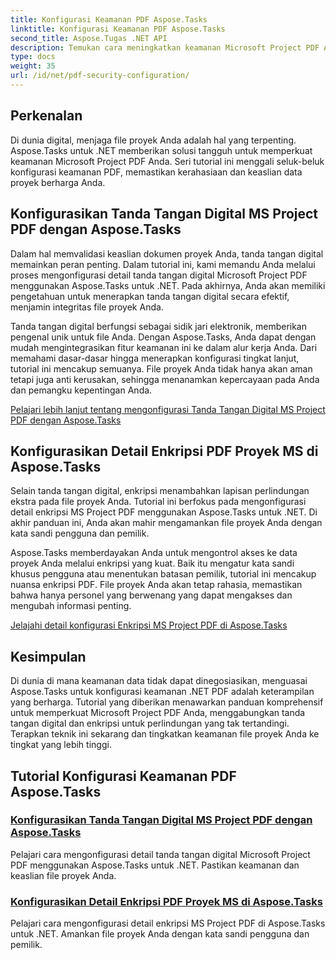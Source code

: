 ```yaml
---
title: Konfigurasi Keamanan PDF Aspose.Tasks
linktitle: Konfigurasi Keamanan PDF Aspose.Tasks
second_title: Aspose.Tugas .NET API
description: Temukan cara meningkatkan keamanan Microsoft Project PDF Anda menggunakan Aspose.Tasks untuk .NET. Pelajari tanda tangan digital dan teknik enkripsi.
type: docs
weight: 35
url: /id/net/pdf-security-configuration/
---
```

## Perkenalan

Di dunia digital, menjaga file proyek Anda adalah hal yang terpenting. Aspose.Tasks untuk .NET memberikan solusi tangguh untuk memperkuat keamanan Microsoft Project PDF Anda. Seri tutorial ini menggali seluk-beluk konfigurasi keamanan PDF, memastikan kerahasiaan dan keaslian data proyek berharga Anda.

## Konfigurasikan Tanda Tangan Digital MS Project PDF dengan Aspose.Tasks

Dalam hal memvalidasi keaslian dokumen proyek Anda, tanda tangan digital memainkan peran penting. Dalam tutorial ini, kami memandu Anda melalui proses mengonfigurasi detail tanda tangan digital Microsoft Project PDF menggunakan Aspose.Tasks untuk .NET. Pada akhirnya, Anda akan memiliki pengetahuan untuk menerapkan tanda tangan digital secara efektif, menjamin integritas file proyek Anda.

Tanda tangan digital berfungsi sebagai sidik jari elektronik, memberikan pengenal unik untuk file Anda. Dengan Aspose.Tasks, Anda dapat dengan mudah mengintegrasikan fitur keamanan ini ke dalam alur kerja Anda. Dari memahami dasar-dasar hingga menerapkan konfigurasi tingkat lanjut, tutorial ini mencakup semuanya. File proyek Anda tidak hanya akan aman tetapi juga anti kerusakan, sehingga menanamkan kepercayaan pada Anda dan pemangku kepentingan Anda.

[Pelajari lebih lanjut tentang mengonfigurasi Tanda Tangan Digital MS Project PDF dengan Aspose.Tasks](./pdf-digital-signature-details/)

## Konfigurasikan Detail Enkripsi PDF Proyek MS di Aspose.Tasks

Selain tanda tangan digital, enkripsi menambahkan lapisan perlindungan ekstra pada file proyek Anda. Tutorial ini berfokus pada mengonfigurasi detail enkripsi MS Project PDF menggunakan Aspose.Tasks untuk .NET. Di akhir panduan ini, Anda akan mahir mengamankan file proyek Anda dengan kata sandi pengguna dan pemilik.

Aspose.Tasks memberdayakan Anda untuk mengontrol akses ke data proyek Anda melalui enkripsi yang kuat. Baik itu mengatur kata sandi khusus pengguna atau menentukan batasan pemilik, tutorial ini mencakup nuansa enkripsi PDF. File proyek Anda akan tetap rahasia, memastikan bahwa hanya personel yang berwenang yang dapat mengakses dan mengubah informasi penting.

[Jelajahi detail konfigurasi Enkripsi MS Project PDF di Aspose.Tasks](./pdf-encryption-details/)

## Kesimpulan

Di dunia di mana keamanan data tidak dapat dinegosiasikan, menguasai Aspose.Tasks untuk konfigurasi keamanan .NET PDF adalah keterampilan yang berharga. Tutorial yang diberikan menawarkan panduan komprehensif untuk memperkuat Microsoft Project PDF Anda, menggabungkan tanda tangan digital dan enkripsi untuk perlindungan yang tak tertandingi. Terapkan teknik ini sekarang dan tingkatkan keamanan file proyek Anda ke tingkat yang lebih tinggi.

## Tutorial Konfigurasi Keamanan PDF Aspose.Tasks
### [Konfigurasikan Tanda Tangan Digital MS Project PDF dengan Aspose.Tasks](./pdf-digital-signature-details/)
Pelajari cara mengonfigurasi detail tanda tangan digital Microsoft Project PDF menggunakan Aspose.Tasks untuk .NET. Pastikan keamanan dan keaslian file proyek Anda.
### [Konfigurasikan Detail Enkripsi PDF Proyek MS di Aspose.Tasks](./pdf-encryption-details/)
Pelajari cara mengonfigurasi detail enkripsi MS Project PDF di Aspose.Tasks untuk .NET. Amankan file proyek Anda dengan kata sandi pengguna dan pemilik.